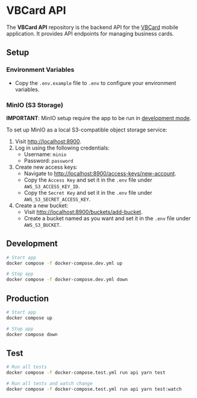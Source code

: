 # VBCard API

The **VBCard API** repository is the backend API for the [VBCard](https://github.com/chawkitariq/vbcard-app) mobile application. It provides API endpoints for managing business cards.

## Setup

### Environment Variables

- Copy the `.env.example` file to `.env` to configure your environment variables.

### MinIO (S3 Storage)

**IMPORTANT**: MinIO setup require the app to be run in [development mode](#development).

To set up MinIO as a local S3-compatible object storage service:

1. Visit [http://localhost:8900](http://localhost:8900).
2. Log in using the following credentials:
   - Username: `minio`
   - Password: `password`
3. Create new access keys:
   - Navigate to [http://localhost:8900/access-keys/new-account](http://localhost:8900/access-keys/new-account).
   - Copy the `Access Key` and set it in the `.env` file under `AWS_S3_ACCESS_KEY_ID`.
   - Copy the `Secret Key` and set it in the `.env` file under `AWS_S3_SECRET_ACCESS_KEY`.
4. Create a new bucket:
   - Visit [http://localhost:8900/buckets/add-bucket](http://localhost:8900/buckets/add-bucket).
   - Create a bucket named as you want and set it in the `.env` file under `AWS_S3_BUCKET`.

## Development

```bash
# Start app
docker compose -f docker-compose.dev.yml up

# Stop app
docker compose -f docker-compose.dev.yml down
```

## Production

```bash
# Start app
docker compose up

# Stop app
docker compose down
```

## Test

```bash
# Run all tests
docker compose -f docker-compose.test.yml run api yarn test

# Run all tests and watch change
docker compose -f docker-compose.test.yml run api yarn test:watch
```
